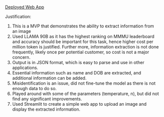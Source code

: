 [Deployed Web App](https://fireworkshomework-bmyqvkvmdbcfa4fcuzywyj.streamlit.app/)

Justification:
1. This is a MVP that demonstrates the ability to extract information from an image
2. Used LLAMA 90B as it has the highest ranking on MMMU leaderboard and accuracy should be important
  for this task, hence higher cost per million token is justified. Further more, information extraction
  is not done frequently, likely once per potential customer, so cost is not a major concern.
3. Output is in JSON format, which is easy to parse and use in other applications.
4. Essential information such as name and DOB are extracted, and additional information can be added.
5. Misidentification is an issue, did not fine-tune the model as there is not enough data to do so.
6. Played around with some of the parameters (temperature, n), but did not find any significant improvements.
7. Used Streamlit to create a simple web app to upload an image and display the extracted information.